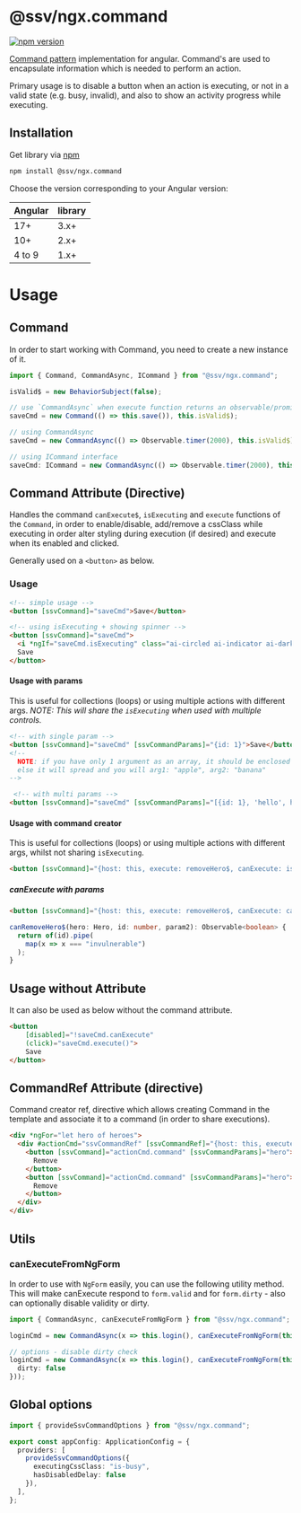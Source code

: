 [projectUri]: https://github.com/sketch7/ngx.command
[npm]: https://www.npmjs.com
[commandpatternwiki]: https://en.wikipedia.org/wiki/Command_pattern

# @ssv/ngx.command
[![npm version](https://badge.fury.io/js/%40ssv%2Fngx.command.svg)](https://badge.fury.io/js/%40ssv%2Fngx.command)

[Command pattern][commandpatternwiki] implementation for angular. Command's are used to encapsulate information which is needed to perform an action.

Primary usage is to disable a button when an action is executing, or not in a valid state (e.g. busy, invalid), and also to show an activity progress while executing.

## Installation

Get library via [npm]

```bash
npm install @ssv/ngx.command
```

Choose the version corresponding to your Angular version:

 | Angular | library |
 | ------- | ------- |
 | 17+     | 3.x+    |
 | 10+     | 2.x+    |
 | 4 to 9  | 1.x+    |


# Usage

## Command
In order to start working with Command, you need to create a new instance of it.

```ts
import { Command, CommandAsync, ICommand } from "@ssv/ngx.command";

isValid$ = new BehaviorSubject(false);

// use `CommandAsync` when execute function returns an observable/promise OR else 3rd argument must be true.
saveCmd = new Command(() => this.save()), this.isValid$);

// using CommandAsync
saveCmd = new CommandAsync(() => Observable.timer(2000), this.isValid$);

// using ICommand interface
saveCmd: ICommand = new CommandAsync(() => Observable.timer(2000), this.isValid$);
```

## Command Attribute (Directive)
Handles the command `canExecute$`, `isExecuting` and `execute` functions of the `Command`, in order to
enable/disable, add/remove a cssClass while executing in order alter styling during execution (if desired)
and execute when its enabled and clicked.

Generally used on a `<button>` as below.

### Usage

```html
<!-- simple usage -->
<button [ssvCommand]="saveCmd">Save</button>

<!-- using isExecuting + showing spinner -->
<button [ssvCommand]="saveCmd">
  <i *ngIf="saveCmd.isExecuting" class="ai-circled ai-indicator ai-dark-spin small"></i>
  Save
</button>
```

#### Usage with params
This is useful for collections (loops) or using multiple actions with different args.
*NOTE: This will share the `isExecuting` when used with multiple controls.*

```html
<!-- with single param -->
<button [ssvCommand]="saveCmd" [ssvCommandParams]="{id: 1}">Save</button>
<!-- 
  NOTE: if you have only 1 argument as an array, it should be enclosed within an array e.g. [['apple', 'banana']], 
  else it will spread and you will arg1: "apple", arg2: "banana"
-->

 <!-- with multi params -->
<button [ssvCommand]="saveCmd" [ssvCommandParams]="[{id: 1}, 'hello', hero]">Save</button>
```

#### Usage with command creator
This is useful for collections (loops) or using multiple actions with different args, whilst not sharing `isExecuting`.

```html
<button [ssvCommand]="{host: this, execute: removeHero$, canExecute: isValid$, params: [hero, 1337, 'xx']}">Remove</button>
```

##### canExecute with params
```html
<button [ssvCommand]="{host: this, execute: removeHero$, canExecute: canRemoveHero$, params: [hero, 1337, 'xx']}">Remove</button>
```

```ts
canRemoveHero$(hero: Hero, id: number, param2): Observable<boolean> {
  return of(id).pipe(
    map(x => x === "invulnerable")
  );
}
```

## Usage without Attribute
It can also be used as below without the command attribute.

```html
<button
    [disabled]="!saveCmd.canExecute"
    (click)="saveCmd.execute()">
    Save
</button>
```

## CommandRef Attribute (directive)
Command creator ref, directive which allows creating Command in the template and associate it to a command (in order to share executions).

```html
<div *ngFor="let hero of heroes">
  <div #actionCmd="ssvCommandRef" [ssvCommandRef]="{host: this, execute: removeHero$, canExecute: isValid$}" class="button-group">
    <button [ssvCommand]="actionCmd.command" [ssvCommandParams]="hero">
      Remove
    </button>
    <button [ssvCommand]="actionCmd.command" [ssvCommandParams]="hero">
      Remove
    </button>
  </div>
</div>
```

## Utils

### canExecuteFromNgForm
In order to use with `NgForm` easily, you can use the following utility method.
This will make canExecute respond to `form.valid` and for `form.dirty` - also can optionally disable validity or dirty.

```ts
import { CommandAsync, canExecuteFromNgForm } from "@ssv/ngx.command";

loginCmd = new CommandAsync(x => this.login(), canExecuteFromNgForm(this.form));

// options - disable dirty check
loginCmd = new CommandAsync(x => this.login(), canExecuteFromNgForm(this.form, {
  dirty: false
}));

```


## Global options

```ts
import { provideSsvCommandOptions } from "@ssv/ngx.command";

export const appConfig: ApplicationConfig = {
  providers: [
    provideSsvCommandOptions({
      executingCssClass: "is-busy",
      hasDisabledDelay: false
    }),
  ],
};
```
